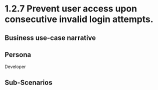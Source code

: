 # 1.2.7 Prevent user access upon consecutive invalid login attempts. 

## Business use-case narrative


## Persona
Developer

## Sub-Scenarios

